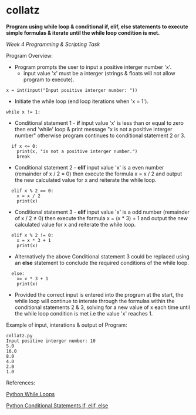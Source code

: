 # collatz
**Program using while loop & conditional if, elif, else statements to execute simple formulas & iterate until the while loop condition is met.**

*Week 4 Programming & Scripting Task*

Program Overview:
- Program prompts the user to input a positive interger number 'x'.
  - input value 'x' must be a interger (strings & floats will not allow program to execute).
```
x = int(input("Input positive interger number: "))
```
- Initiate the while loop (end loop iterations when 'x = 1').
```
while x != 1:
```
- Conditional statement 1 - **if** input value 'x' is less than or equal to zero then end 'while' loop & print message "x is not a positive interger number" otherwise program continues to conditional statement 2 or 3.
```
  if x <= 0:
    print(x, "is not a positive interger number.")
    break
```
- Conditional statement 2 - **elif** input value 'x' is a even number (remainder of x / 2 = 0) then execute the formula x = x / 2 and output the new calculated value for x and reiterate the while loop.
```    
  elif x % 2 == 0:
    x = x / 2
    print(x)
```
- Conditional statement 3 - **elif** input value 'x' is a odd number (remainder of x / 2 ≠ 0) then execute the formula x = (x * 3) + 1 and output the new calculated value for x and reiterate the while loop.
```
  elif x % 2 != 0:
    x = x * 3 + 1
    print(x)
```
- Alternatively the above Conditional statement 3 could be replaced using an **else** statement to conclude the required conditions of the while loop.
```
  else:
    x= x * 3 + 1
    print(x)
```
- Provided the correct input is entered into the program at the start, the while loop will continue to interate through the formulas within the conditional statements 2 & 3, solving for a new value of x each time until the while loop condition is met i.e the value 'x' reaches 1.  

Example of input, interations & output of Program:
```
collatz.py
Input positive interger number: 10
5.0
16.0
8.0
4.0
2.0
1.0
```

References:

[Python While Loops](https://realpython.com/python-while-loop/)

[Python Conditional Statements if, elif, else](https://realpython.com/python-conditional-statements/)
 
